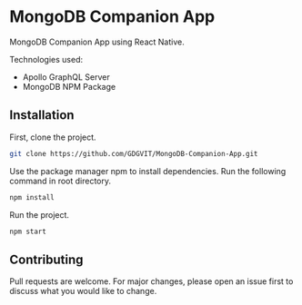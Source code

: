 # MongoDB Companion App
MongoDB Companion App using React Native.

Technologies used:
- Apollo GraphQL Server
- MongoDB NPM Package

## Installation

First, clone the project.

```bash
git clone https://github.com/GDGVIT/MongoDB-Companion-App.git
```
Use the package manager npm to install dependencies.
Run the following command in root directory.

```bash
npm install
```
Run the project.

```bash
npm start
```

## Contributing
Pull requests are welcome. For major changes, please open an issue first to discuss what you would like to change.

